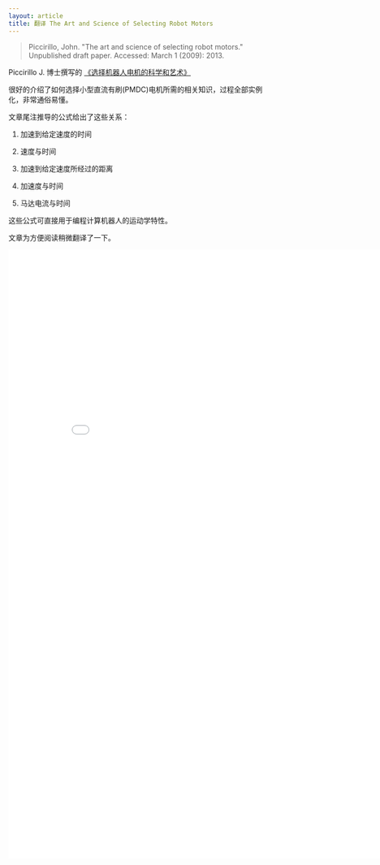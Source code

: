 ```yaml
---
layout: article
title: 翻译 The Art and Science of Selecting Robot Motors
---
```


> Piccirillo, John. "The art and science of selecting robot motors." Unpublished draft paper. Accessed: March 1 (2009): 2013.

Piccirillo J. 博士撰写的 [《选择机器人电机的科学和艺术》](https://lafavre.us/robotics/Art_and_Science_of_Selecting_Robot_Motors_-_FinalV2.pdf)

很好的介绍了如何选择小型直流有刷(PMDC)电机所需的相关知识，过程全部实例化，非常通俗易懂。

文章尾注推导的公式给出了这些关系：

1. 加速到给定速度的时间

2. 速度与时间

3. 加速到给定速度所经过的距离

4. 加速度与时间

5. 马达电流与时间

这些公式可直接用于编程计算机器人的运动学特性。

文章为方便阅读稍微翻译了一下。

<center><embed src="/assets/Art_and_Science_of_Selecting_Robot_Motors_-_Final (中文版).pdf" width="850" height="1200"></center>
